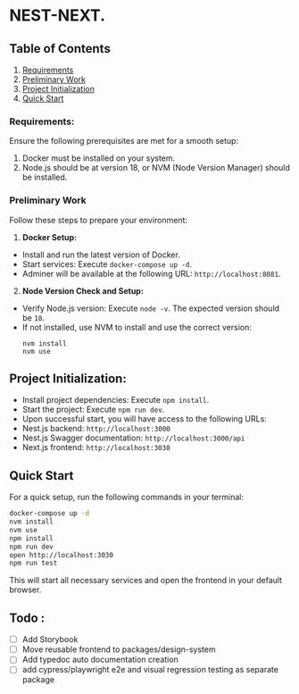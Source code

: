 # NEST-NEXT.

## Table of Contents

1. [Requirements](#requirements)
2. [Preliminary Work](#preliminary-work)
3. [Project Initialization](#Project-Initialization)
4. [Quick Start](#quick-start)

### Requirements:
Ensure the following prerequisites are met for a smooth setup:
1. Docker must be installed on your system.
2. Node.js should be at version 18, or NVM (Node Version Manager) should be installed.

### Preliminary Work
Follow these steps to prepare your environment:

1. **Docker Setup:**
 - Install and run the latest version of Docker.
 - Start services: Execute `docker-compose up -d`.
 - Adminer will be available at the following URL: `http://localhost:8081`.

2. **Node Version Check and Setup:**
 - Verify Node.js version: Execute `node -v`. The expected version should be `18`.
 - If not installed, use NVM to install and use the correct version:
   ```
   nvm install
   nvm use
   ```

## Project Initialization:
 - Install project dependencies: Execute `npm install`.
 - Start the project: Execute `npm run dev`.
 - Upon successful start, you will have access to the following URLs:
  - Nest.js backend: `http://localhost:3000`
  - Nest.js Swagger documentation: `http://localhost:3000/api`
  - Next.js frontend: `http://localhost:3030`

## Quick Start
For a quick setup, run the following commands in your terminal:

```bash
docker-compose up -d
nvm install
nvm use
npm install
npm run dev
open http://localhost:3030
npm run test
```

This will start all necessary services and open the frontend in your default browser.


## Todo : 
- [ ] Add Storybook
- [ ] Move reusable frontend to packages/design-system
- [ ] Add typedoc auto documentation creation
- [ ] add cypress/playwright e2e and visual regression testing as separate package
